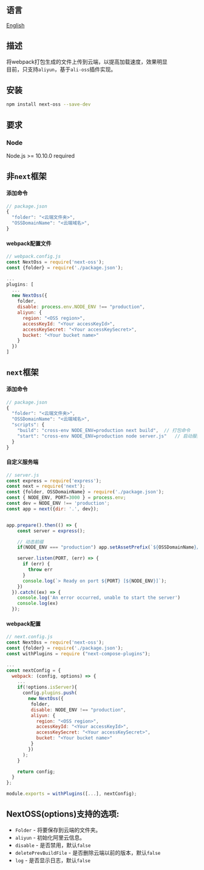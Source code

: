 ## 语言
[English](https://github.com/kszitt/next-oss/blob/master/README_EN.md)

## 描述
将webpack打包生成的文件上传到云端，以提高加载速度，效果明显   
目前，只支持`aliyun`，基于`ali-oss`插件实现。  

## 安装
```bash
npm install next-oss --save-dev
```

## 要求
### Node
Node.js >= 10.10.0 required

## 非`next`框架
#### 添加命令
```jsx
// package.json
{
  "folder": "<云端文件夹>",
  "OSSDomainName": "<云端域名>",
}
```
#### webpack配置文件
```jsx
// webpack.config.js
const NextOss = require('next-oss');
const {folder} = require('./package.json');

...
plugins: [
  ...
  new NextOss({
    folder,
    disable: process.env.NODE_ENV !== "production",
    aliyun: {
      region: "<OSS region>",
      accessKeyId: "<Your accessKeyId>",
      accessKeySecret: "<Your accessKeySecret>",
      bucket: "<Your bucket name>"
    }
  })
]
```
## `next`框架
#### 添加命令
```jsx
// package.json
{
  "folder": "<云端文件夹>",
  "OSSDomainName": "<云端域名>",
  "scripts": {
    "build": "cross-env NODE_ENV=production next build",  // 打包命令
    "start": "cross-env NODE_ENV=production node server.js"   // 启动服务（这里不能用next start，得自定义服务端）
  }
}
```
#### 自定义服务端
```jsx
// server.js
const express = require('express');
const next = require('next');
const {folder, OSSDomainName} = require('./package.json');
const { NODE_ENV, PORT=3000 } = process.env;
const dev = NODE_ENV !== 'production';
const app = next({dir: '.', dev});


app.prepare().then(() => {
    const server = express();

    // 动态前缀
    if(NODE_ENV === "production") app.setAssetPrefix(`${OSSDomainName}/${folder}`);

    server.listen(PORT, (err) => {
      if (err) {
        throw err
      }
      console.log(`> Ready on port ${PORT} [${NODE_ENV}]`);
    })
  }).catch((ex) => {
    console.log('An error occurred, unable to start the server')
    console.log(ex)
  });
```
#### webpack配置
```jsx
// next.config.js
const NextOss = require('next-oss');
const {folder} = require('./package.json');
const withPlugins = require ("next-compose-plugins");

...
const nextConfig = {
  webpack: (config, options) => {
    ...
    if(!options.isServer){
      config.plugins.push(
        new NextOss({
         folder,
         disable: NODE_ENV !== "production",
         aliyun: {
           region: "<OSS region>",
           accessKeyId: "<Your accessKeyId>",
           accessKeySecret: "<Your accessKeySecret>",
           bucket: "<Your bucket name>"
         }
        })
      );
    }

    return config;
  }
};

module.exports = withPlugins([...], nextConfig);
```

## NextOSS(options)支持的选项:
- `Folder` - 将要保存到云端的文件夹。
- `aliyun` - 初始化阿里云信息。
- `disable` - 是否禁用，默认`false`
- `deletePrevBuildFile` - 是否删除云端以前的版本，默认`false`
- `log` - 是否显示日志，默认`false`

